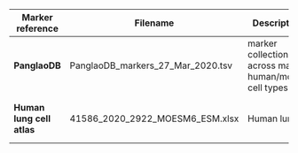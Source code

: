 | Marker reference | Filename | Description | Publication
| --- | ----------- | --------- | ----
| **PanglaoDB** | PanglaoDB_markers_27_Mar_2020.tsv | marker collections across major human/mouse cell types | Franzén et al., Database 2019
| **Human lung cell atlas** | 41586_2020_2922_MOESM6_ESM.xlsx | Human lung | Travaglini et al., Nature 2020

